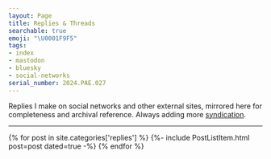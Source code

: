 ```yaml
---
layout: Page
title: Replies & Threads
searchable: true
emoji: "\U0001F9F5"
tags:
- index
- mastodon
- bluesky
- social-networks
serial_number: 2024.PAE.027
---
```

Replies I make on social networks and other external sites, mirrored here for completeness and archival reference. Always adding more [syndication](https://www.joshbeckman.org/blog/rules-for-syndication-on-my-site).

---

{% for post in site.categories['replies'] %}
{%- include PostListItem.html post=post dated=true -%}
{% endfor %}

